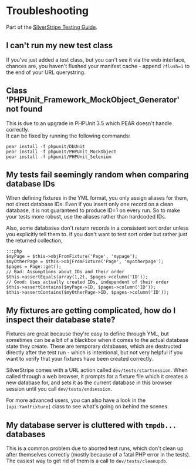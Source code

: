 # Troubleshooting

Part of the [SilverStripe Testing Guide](testing-guide).

## I can't run my new test class

If you've just added a test class, but you can't see it via the web interface, chances are, you haven't flushed your
manifest cache - append `?flush=1` to the end of your URL querystring.

## Class 'PHPUnit_Framework_MockObject_Generator' not found

This is due to an upgrade in PHPUnit 3.5 which PEAR doesn't handle correctly.<br>
It can be fixed by running the following commands:

	pear install -f phpunit/DbUnit
	pear install -f phpunit/PHPUnit_MockObject
	pear install -f phpunit/PHPUnit_Selenium

## My tests fail seemingly random when comparing database IDs

When defining fixtures in the YML format, you only assign aliases
for them, not direct database IDs. Even if you insert only one record
on a clean database, it is not guaranteed to produce ID=1 on every run.
So to make your tests more robust, use the aliases rather than hardcoded IDs.

Also, some databases don't return records in a consistent sort order
unless you explicitly tell them to. If you don't want to test sort order
but rather just the returned collection,

	:::php
	$myPage = $this->objFromFixture('Page', 'mypage');
	$myOtherPage = $this->objFromFixture('Page', 'myotherpage');
	$pages = Page::get();
	// Bad: Assumptions about IDs and their order
	$this->assertEquals(array(1,2), $pages->column('ID'));
	// Good: Uses actually created IDs, independent of their order
	$this->assertContains($myPage->ID, $pages->column('ID'));
	$this->assertContains($myOtherPage->ID, $pages->column('ID'));

## My fixtures are getting complicated, how do I inspect their database state?

Fixtures are great because they're easy to define through YML,
but sometimes can be a bit of a blackbox when it comes to the actual
database state they create. These are temporary databases, which are
destructed directly after the test run - which is intentional,
but not very helpful if you want to verify that your fixtures have been created correctly.

SilverStripe comes with a URL action called `dev/tests/startsession`.
When called through a web browser, it prompts for a fixture file
which it creates a new database for, and sets it as the current database
in this browser session until you call `dev/tests/endsession`.

For more advanced users, you can also have a look in the `[api:YamlFixture]`
class to see what's going on behind the scenes.

## My database server is cluttered with `tmpdb...` databases

This is a common problem due to aborted test runs,
which don't clean up after themselves correctly
(mostly because of a fatal PHP error in the tests).
The easiest way to get rid of them is a call to `dev/tests/cleanupdb`.